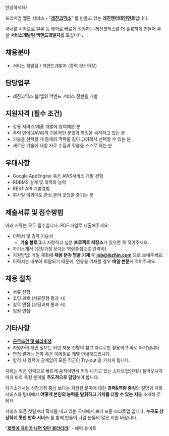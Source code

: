 안녕하세요!

프리미엄 웹툰 서비스 - "**[레진코믹스](http://www.lezhin.com)**" 를 만들고 있는 **레진엔터테인먼트**입니다.

국내를 시작으로 일본 등 해외로 빠르게 성장하는 레진코믹스를 더 훌륭하게 만들어 주실 **서비스개발팀 백엔드개발자**를 모십니다. 


## 채용분야

- 서비스 개발팀 / 백엔드개발자 (경력 3년 이상) 


## 담당업무

- 레진코믹스 웹/앱의 백엔드 서비스 전반을 개발


## 지원자격 (필수 조건)

- 상용 서비스/제품 개발에 참여해본 분
- 주력 언어(JAVA)의 기본적인 문법과 특징을 숙지하고 있는 분
- 기술을 선택할 때 문제의 맥락을 같이 고려해서 선택할 수 있는 분
- 새로운 기술에 대한 자료 수집과 학습을 스스로 하는 분


## 우대사항

- Google AppEngine 혹은 AWS서비스 개발 경험 
- RDBMS 설계 및 최적화 능력
- REST API 개발경험 
- 회사일 이외에도 관심 분야 코딩을 즐기는 분 


## 제출서류 및 접수방법

아래 서류는 모두 필수입니다. PDF 파일로 제출해주세요.

- 이력서 및 경력 기술서 
  - **기술 블로그**나 자랑하고 싶은 **프로젝트 저장소**가 있으면 꼭 적어주세요.
- 자기소개서 (성장과정 보다는 역량중심으로 간략히)
- 지원방법: 메일 제목에 **채용 분야 명을 기재** 후 **job@lezhin.com** 으로 보내주세요.
- 이력서는 내부에 회람되기 때문에, 연봉을 기재할 경우 **메일 본문**에 적어주세요.


## 채용 절차

- 서류 전형
- 코딩 과제 (서류전형 통과 시)
- 실무 면접 (코딩과제 통과 시)
- 임원 면접 


## 기타사항 
- [**근무조건 및 복리후생**](https://github.com/lezhin/apply/blob/master/README.md)
- 지원자의 개인 정보는 이번 채용 전형의 참고 자료로만 활용하고 바로 파기됩니다.
- 면접 결과는 전화 혹은 이메일로 개별 안내해드립니다.
- 합격 시 경력에 관계없이 모든 직군이 Try-out 을 거치게 됩니다. 


저희는 작은 인력으로 빠르게 움직이면서 키워 나가고 있는 스타트업인지라 들어오시자마자 바로 특정 분야를 **주도적으로 담당**해야 합니다. 

자기소개서는 성장과정 중심 보다는 지원한 분야에 대한 **경력&역량 중심**의 설명과 저희 서비스와 팀내에서 **어떻게 본인의 능력을 발휘하고 가치를 더할 수 있는 지**를 소개해 주세요.

서비스 오픈 첫달부터 흑자를 내고 있는 국내에서 보기 드문 스타트업 입니다. **누구도 상상하지 못한 만화 서비스** 를 함께 만들어 나갈 분들의 많은 지원 바랍니다.


“[**로켓에 자리가 나면 일단 올라타라**](http://estima.wordpress.com/2012/05/28/sheryl/)" - 에릭 슈미트